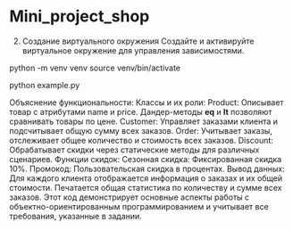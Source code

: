 # Mini_project_shop
2. Создание виртуального окружения
Создайте и активируйте виртуальное окружение для управления зависимостями.

python -m venv venv
source venv/bin/activate

python example.py

 Объяснение функциональности: Классы и их роли:  Product: Описывает товар с атрибутами name и price. Дандер-методы __eq__ и __lt__ позволяют сравнивать товары по цене. Customer: Управляет заказами клиента и подсчитывает общую сумму всех заказов. Order: Учитывает заказы, отслеживает общее количество и стоимость всех заказов. Discount: Обрабатывает скидки через статические методы для различных сценариев. Функции скидок:  Сезонная скидка: Фиксированная скидка 10%. Промокод: Пользовательская скидка в процентах. Вывод данных:  Для каждого клиента отображается информация о заказах и их общей стоимости. Печатается общая статистика по количеству и сумме всех заказов. Этот код демонстрирует основные аспекты работы с объектно-ориентированным программированием и учитывает все требования, указанные в задании.
